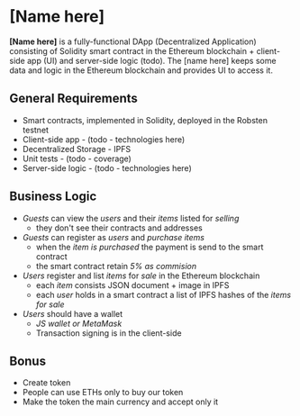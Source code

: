 # [Name here]
**[Name here]** is a fully-functional DApp (Decentralized Application) consisting of Solidity smart contract in the Ethereum blockchain + client-side app (UI) and server-side logic (todo). The [name here] keeps some data and logic in the Ethereum blockchain and provides UI to access it.

## General Requirements
- Smart contracts, implemented in Solidity, deployed in the Robsten testnet
- Client-side app - (todo - technologies here)
- Decentralized Storage - IPFS
- Unit tests - (todo - coverage)
- Server-side logic - (todo - technologies here)

## Business Logic
- *Guests* can view the *users* and their *items* listed for *selling* 
  - they don't see their contracts and addresses
- *Guests* can register as *users* and *purchase* *items* 
  - when the *item is purchased* the payment is send to the smart contract
  - the smart contract retain *5% as commision*
- *Users* register and list *items* for *sale* in the Ethereum blockchain
  - each *item* consists JSON document + image in IPFS
  - each *user* holds in a smart contract a list of IPFS hashes of the *items for sale*
- *Users* should have a wallet
  - *JS wallet or MetaMask*
  - Transaction signing is in the client-side
  
## Bonus 
- Create token
- People can use ETHs only to buy our token
- Make the token the main currency and accept only it
